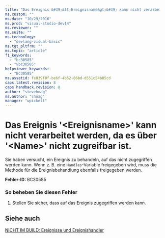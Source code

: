 ```yaml
---
title: "Das Ereignis &#39;&lt;Ereignisname&gt;&#39; kann nicht verarbeitet werden, da es &#252;ber &#39;&lt;Name&gt;&#39; nicht zugreifbar ist. | Microsoft Docs"
ms.custom: ""
ms.date: "10/29/2016"
ms.prod: "visual-studio-dev14"
ms.reviewer: ""
ms.suite: ""
ms.technology: 
  - "devlang-visual-basic"
ms.tgt_pltfrm: ""
ms.topic: "article"
f1_keywords: 
  - "bc30585"
  - "vbc30585"
helpviewer_keywords: 
  - "BC30585"
ms.assetid: fe039f8f-be6f-4b52-86bd-d551c54b85cd
caps.latest.revision: 8
caps.handback.revision: 8
author: "stevehoag"
ms.author: "shoag"
manager: "wpickett"
---
```

# Das Ereignis &#39;&lt;Ereignisname&gt;&#39; kann nicht verarbeitet werden, da es &#252;ber &#39;&lt;Name&gt;&#39; nicht zugreifbar ist.
Sie haben versucht, ein Ereignis zu behandeln, auf das nicht zugegriffen werden kann. Wenn z. B. eine `Handles`\-Variable freigegeben wird, muss die Methode für die Ereignisbehandlung ebenfalls freigegeben werden.  
  
 **Fehler\-ID:** BC30585  
  
### So beheben Sie diesen Fehler  
  
1.  Stellen Sie sicher, dass auf das Ereignis zugegriffen werden kann.  
  
## Siehe auch  
 [NICHT IM BUILD: Ereignisse und Ereignishandler](http://msdn.microsoft.com/de-de/95074a0d-1cbc-4221-a95a-964185c7f962)